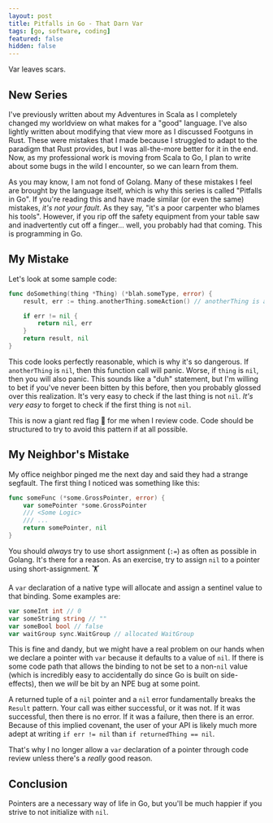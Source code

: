 ```yaml
---
layout: post
title: Pitfalls in Go - That Darn Var
tags: [go, software, coding]
featured: false
hidden: false
---
```


Var leaves scars.

## New Series

I've previously written about my Adventures in Scala as I completely changed my worldview on what makes for a "good" language.
I've also lightly written about modifying that view more as I discussed Footguns in Rust.
These were mistakes that I made because I struggled to adapt to the paradigm that Rust provides, but I was all-the-more better for it in the end.
Now, as my professional work is moving from Scala to Go, I plan to write about some bugs in the wild I encounter, so we can learn from them.

As you may know, I am not fond of Golang.
Many of these mistakes I feel are brought by the language itself,
which is why this series is called "Pitfalls in Go".
If you're reading this and have made similar (or even the same) mistakes,
*it's not your fault*.
As they say, "it's a poor carpenter who blames his tools".
However, if you rip off the safety equipment from your table saw and inadvertently cut off a finger... well, you probably had that coming.
This is programming in Go.

## My Mistake

Let's look at some sample code:

```go
func doSomething(thing *Thing) (*blah.someType, error) {
	result, err := thing.anotherThing.someAction() // anotherThing is a pointer

	if err != nil {
		return nil, err
	}
	return result, nil
}
```

This code looks perfectly reasonable, which is why it's so dangerous.
If `anotherThing` is `nil`, then this function call will panic.
Worse, if `thing` is `nil`, then you will also panic.
This sounds like a "duh" statement, but I'm willing to bet if you've never been bitten by this before, then you probably glossed over this realization.
It's very easy to check if the last thing is not `nil`.
*It's very easy* to forget to check if the first thing is not `nil`.

This is now a giant red flag 🚩 for me when I review code.
Code should be structured to try to avoid this pattern if at all possible.

## My Neighbor's Mistake

My office neighbor pinged me the next day and said they had a strange segfault.
The first thing I noticed was something like this:

```go
func someFunc (*some.GrossPointer, error) {
	var somePointer *some.GrossPointer
	/// <Some Logic>
	/// ...
	return somePointer, nil
}
```

You should *always* try to use short assignment (`:=`) as often as possible in Golang.
It's there for a reason.
As an exercise, try to assign `nil` to a pointer using short-assignment. 🏋️

A `var` declaration of a native type will allocate and assign a sentinel value to that binding.
Some examples are:

```go
var someInt int // 0
var someString string // ""
var someBool bool // false
var waitGroup sync.WaitGroup // allocated WaitGroup
```

This is fine and dandy, but we might have a real problem on our hands when we declare a pointer with `var` because it defaults to a value of `nil`.
If there is some code path that allows the binding to not be set to a non-`nil` value (which is incredibly easy to accidentally do since Go is built on side-effects), then we *will* be bit by an NPE bug at some point.

A returned tuple of a `nil` pointer and a `nil` error fundamentally breaks the `Result` pattern.
Your call was either successful, or it was not.
If it was successful, then there is no error.
If it was a failure, then there is an error.
Because of this implied covenant, the user of your API is likely much more adept at writing `if err != nil` than `if returnedThing == nil`.

That's why I no longer allow a `var` declaration of a pointer through code review unless there's a *really* good reason.

## Conclusion

Pointers are a necessary way of life in Go, but you'll be much happier if you strive to not initialize with `nil`.
